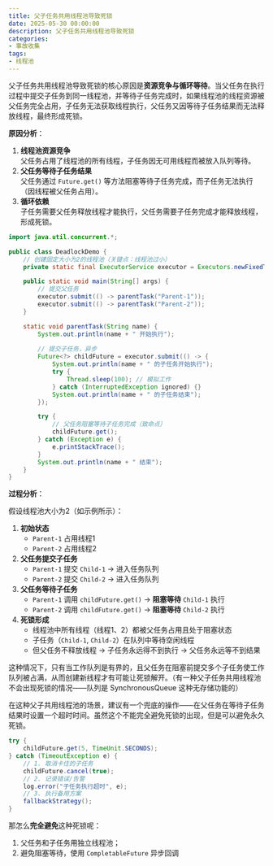 ```yaml
---
title: 父子任务共用线程池导致死锁
date: 2025-05-30 00:00:00
description: 父子任务共用线程池导致死锁
categories: 
- 事故收集
tags:
- 线程池
---
```


父子任务共用线程池导致死锁的核心原因是**资源竞争与循环等待**。当父任务在执行过程中提交子任务到同一线程池，并等待子任务完成时，如果线程池的线程资源被父任务完全占用，子任务无法获取线程执行，父任务又因等待子任务结果而无法释放线程，最终形成死锁。

**原因分析**：

1. **线程池资源竞争**  
    父任务占用了线程池的所有线程，子任务因无可用线程而被放入队列等待。
2. **父任务等待子任务结果**  
    父任务通过 `Future.get()` 等方法阻塞等待子任务完成，而子任务无法执行（因线程被父任务占用）。
3. **循环依赖**  
    子任务需要父任务释放线程才能执行，父任务需要子任务完成才能释放线程，形成死锁。

```java
import java.util.concurrent.*;

public class DeadlockDemo {
    // 创建固定大小为2的线程池（关键点：线程池过小）
    private static final ExecutorService executor = Executors.newFixedThreadPool(2);

    public static void main(String[] args) {
        // 提交父任务
        executor.submit(() -> parentTask("Parent-1"));
        executor.submit(() -> parentTask("Parent-2"));
    }

    static void parentTask(String name) {
        System.out.println(name + " 开始执行");
        
	    // 提交子任务，异步
        Future<?> childFuture = executor.submit(() -> {
            System.out.println(name + " 的子任务开始执行");
            try {
                Thread.sleep(100); // 模拟工作
            } catch (InterruptedException ignored) {}
            System.out.println(name + " 的子任务结束");
        });

        try {
            // 父任务阻塞等待子任务完成（致命点）
            childFuture.get(); 
        } catch (Exception e) {
            e.printStackTrace();
        }
        System.out.println(name + " 结束");
    }
}
```

**过程分析**：

假设线程池大小为2（如示例所示）：
1. **初始状态**
    - `Parent-1` 占用线程1
    - `Parent-2` 占用线程2
2. **父任务提交子任务**
    - `Parent-1` 提交 `Child-1` → 进入任务队列
    - `Parent-2` 提交 `Child-2` → 进入任务队列
3. **父任务等待子任务**
    - `Parent-1` 调用 `childFuture.get()` → **阻塞等待** `Child-1` 执行
    - `Parent-2` 调用 `childFuture.get()` → **阻塞等待** `Child-2` 执行
4. **死锁形成**
    - 线程池中所有线程（线程1、2）都被父任务占用且处于阻塞状态
    - 子任务（`Child-1`, `Child-2`）在队列中等待空闲线程
    - 但父任务不释放线程 → 子任务永远得不到执行 → 父任务永远等不到结果

这种情况下，只有当工作队列是有界的，且父任务在阻塞前提交多个子任务使工作队列被占满，从而创建新线程才有可能让死锁解开。（有一种父子任务共用线程池不会出现死锁的情况——队列是 SynchronousQueue 这种无存储功能的）

在这种父子共用线程池的场景，建议有一个兜底的操作——在父任务在等待子任务结果时设置一个超时时间。虽然这个不能完全避免死锁的出现，但是可以避免永久死锁。

```java
try {
    childFuture.get(5, TimeUnit.SECONDS);
} catch (TimeoutException e) {
    // 1. 取消卡住的子任务
    childFuture.cancel(true); 
    // 2. 记录错误/告警
    log.error("子任务执行超时", e);
    // 3. 执行备用方案
    fallbackStrategy();
}
```

那怎么**完全避免**这种死锁呢：
1. 父任务和子任务用独立线程池；
2. 避免阻塞等待，使用 `CompletableFuture` 异步回调

